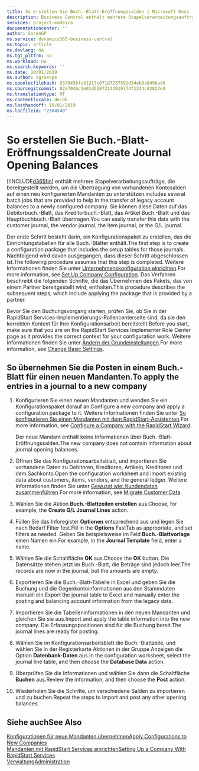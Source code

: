 ```yaml
---
title: So erstellen Sie Buch.-Blatt-Eröffnungssalden | Microsoft Docs
description: Business Central enthält mehrere Stapelverarbeitungsaufträge, die bereitgestellt werden, um die Übertragung von vorhandenen Kontosalden auf einen neu konfigurierten Mandanten zu unterstützen. Sie können diese Daten mithilfe von Buch.-Blatt-Buchungen einfach übertragen.
services: project-madeira
documentationcenter: ''
author: SorenGP
ms.service: dynamics365-business-central
ms.topic: article
ms.devlang: na
ms.tgt_pltfrm: na
ms.workload: na
ms.search.keywords: ''
ms.date: 10/01/2019
ms.author: sgroespe
ms.openlocfilehash: 837845bfa31217e071d7237591d34eb3a049bad0
ms.sourcegitcommit: 02e704bc3e01d62072144919774f1244c42827e4
ms.translationtype: HT
ms.contentlocale: de-DE
ms.lasthandoff: 10/01/2019
ms.locfileid: "2304540"
---
```

# <a name="create-journal-opening-balances"></a><span data-ttu-id="f4bf4-104">So erstellen Sie Buch.-Blatt-Eröffnungssalden</span><span class="sxs-lookup"><span data-stu-id="f4bf4-104">Create Journal Opening Balances</span></span>
[!INCLUDE[d365fin](includes/d365fin_md.md)] <span data-ttu-id="f4bf4-105">enthält mehrere Stapelverarbeitungsaufträge, die bereitgestellt werden, um die Übertragung von vorhandenen Kontosalden auf einen neu konfigurierten Mandanten zu unterstützen.</span><span class="sxs-lookup"><span data-stu-id="f4bf4-105">includes several batch jobs that are provided to help in the transfer of legacy account balances to a newly configured company.</span></span> <span data-ttu-id="f4bf4-106">Sie können diese Daten auf das Debitorbuch.-Blatt, das Kreditorbuch.-Blatt, das Artikel Buch.-Blatt und das Hauptbuchbuch.-Blatt übertragen.</span><span class="sxs-lookup"><span data-stu-id="f4bf4-106">You can easily transfer this data with the customer journal, the vendor journal, the item journal, or the G/L journal.</span></span>

<span data-ttu-id="f4bf4-107">Der erste Schritt besteht darin, ein Konfigurationspaket zu erstellen, das die Einrichtungstabellen für alle Buch.-Blätter enthält.</span><span class="sxs-lookup"><span data-stu-id="f4bf4-107">The first step is to create a configuration package that includes the setup tables for those journals.</span></span> <span data-ttu-id="f4bf4-108">Nachfolgend wird davon ausgegangen, dass dieser Schritt abgeschlossen ist.</span><span class="sxs-lookup"><span data-stu-id="f4bf4-108">The following procedure assumes that this step is completed.</span></span> <span data-ttu-id="f4bf4-109">Weitere Informationen finden Sie unter [Unternehmenskonfiguration einrichten](admin-set-up-company-configuration.md).</span><span class="sxs-lookup"><span data-stu-id="f4bf4-109">For more information, see [Set Up Company Configuration](admin-set-up-company-configuration.md).</span></span> <span data-ttu-id="f4bf4-110">Das Verfahren beschreibt die folgenden Schritte, die das Übernehmen des Pakets, das von einem Partner bereitgestellt wird, enthalten.</span><span class="sxs-lookup"><span data-stu-id="f4bf4-110">This procedure describes the subsequent steps, which include applying the package that is provided by a partner.</span></span>  

<span data-ttu-id="f4bf4-111">Bevor Sie den Buchungsvorgang starten, prüfen Sie, ob Sie in der RapidStart Services-Implementierungs-Rollencenterseite sind, da sie den korrekten Kontext für Ihre Konfigurationsarbeit bereitstellt.</span><span class="sxs-lookup"><span data-stu-id="f4bf4-111">Before you start, make sure that you are on the RapidStart Services Implementer Role Center page as it provides the correct context for your configuration work.</span></span> <span data-ttu-id="f4bf4-112">Weitere Informationen finden Sie unter [Ändern der Grundeinstellungen](ui-change-basic-settings.md).</span><span class="sxs-lookup"><span data-stu-id="f4bf4-112">For more information, see [Change Basic Settings](ui-change-basic-settings.md).</span></span>

## <a name="to-apply-the-entries-in-a-journal-to-a-new-company"></a><span data-ttu-id="f4bf4-113">So übernehmen Sie die Posten in einem Buch.-Blatt für einen neuen Mandanten.</span><span class="sxs-lookup"><span data-stu-id="f4bf4-113">To apply the entries in a journal to a new company</span></span>  
1. <span data-ttu-id="f4bf4-114">Konfigurieren Sie einen neuen Mandanten und wenden Sie ein Konfigurationspaket darauf an.</span><span class="sxs-lookup"><span data-stu-id="f4bf4-114">Configure a new company and apply a configuration package to it.</span></span> <span data-ttu-id="f4bf4-115">Weitere Informationen finden Sie unter [So konfigurieren Sie einen Mandanten mit dem RapidStart-Assistenten](admin-how-to-configure-a-company-with-the-rapidstart-wizard.md).</span><span class="sxs-lookup"><span data-stu-id="f4bf4-115">For more information, see [Configure a Company with the RapidStart Wizard](admin-how-to-configure-a-company-with-the-rapidstart-wizard.md).</span></span>  

    <span data-ttu-id="f4bf4-116">Der neue Mandant enthält keine Informationen über Buch.-Blatt-Eröffnungssalden.</span><span class="sxs-lookup"><span data-stu-id="f4bf4-116">The new company does not contain information about journal opening balances.</span></span>  

2. <span data-ttu-id="f4bf4-117">Öffnen Sie das Konfigurationsarbeitsblatt, und importieren Sie vorhandene Daten zu Debitoren, Kreditoren, Artikeln, Kreditoren und dem Sachkonto.</span><span class="sxs-lookup"><span data-stu-id="f4bf4-117">Open the configuration worksheet and import existing data about customers, items, vendors, and the general ledger.</span></span> <span data-ttu-id="f4bf4-118">Weitere Informationen finden Sie unter [Gewusst wie: Kundendaten zusammenführen](admin-migrate-customer-data.md).</span><span class="sxs-lookup"><span data-stu-id="f4bf4-118">For more information, see [Migrate Customer Data](admin-migrate-customer-data.md).</span></span>  
3. <span data-ttu-id="f4bf4-119">Wählen Sie die Aktion **Buch.-Blattzeilen erstellen** aus.</span><span class="sxs-lookup"><span data-stu-id="f4bf4-119">Choose, for example, the **Create G/L Journal Lines** action.</span></span>  
4. <span data-ttu-id="f4bf4-120">Füllen Sie das Inforegister **Optionen** entsprechend aus und legen Sie nach Bedarf Filter fest.</span><span class="sxs-lookup"><span data-stu-id="f4bf4-120">Fill in the **Options** FastTab as appropriate, and set filters as needed.</span></span> <span data-ttu-id="f4bf4-121">Geben Sie beispielsweise im Feld **Buch.-Blattvorlage** einen Namen ein.</span><span class="sxs-lookup"><span data-stu-id="f4bf4-121">For example, in the **Journal Template** field, enter a name.</span></span>  
5. <span data-ttu-id="f4bf4-122">Wählen Sie die Schaltfläche **OK** aus.</span><span class="sxs-lookup"><span data-stu-id="f4bf4-122">Choose the **OK** button.</span></span> <span data-ttu-id="f4bf4-123">Die Datensätze stehen jetzt im Buch.-Blatt, die Beträge sind jedoch leer.</span><span class="sxs-lookup"><span data-stu-id="f4bf4-123">The records are now in the journal, but the amounts are empty.</span></span>  
6. <span data-ttu-id="f4bf4-124">Exportieren Sie die Buch.-Blatt-Tabelle in Excel und geben Sie die Buchung und die Gegenkontoinformationen aus den Stammdaten manuell ein.</span><span class="sxs-lookup"><span data-stu-id="f4bf4-124">Export the journal table to Excel and manually enter the posting and balancing account information from the legacy data.</span></span>
7. <span data-ttu-id="f4bf4-125">Importieren Sie die Tabelleninformationen in den neuen Mandanten und gleichen Sie sie aus.</span><span class="sxs-lookup"><span data-stu-id="f4bf4-125">Import and apply the table information into the new company.</span></span> <span data-ttu-id="f4bf4-126">Die Erfassungspositionen sind für die Buchung bereit.</span><span class="sxs-lookup"><span data-stu-id="f4bf4-126">The journal lines are ready for posting.</span></span>  
8. <span data-ttu-id="f4bf4-127">Wählen Sie im Konfigurationsarbeitsblatt die Buch.-Blattzeile, und wählen Sie in der Registerkarte Aktionen in der Gruppe Anzeigen die Option **Datenbank-Daten** aus.</span><span class="sxs-lookup"><span data-stu-id="f4bf4-127">In the configuration worksheet, select the journal line table, and then choose the **Database Data** action.</span></span>  
9. <span data-ttu-id="f4bf4-128">Überprüfen Sie die Informationen und wählen Sie dann die Schaltfläche **Buchen** aus.</span><span class="sxs-lookup"><span data-stu-id="f4bf4-128">Review the information, and then choose the **Post** action.</span></span>  
10. <span data-ttu-id="f4bf4-129">Wiederholen Sie die Schritte, um verschiedene Salden zu importieren und zu buchen.</span><span class="sxs-lookup"><span data-stu-id="f4bf4-129">Repeat the steps to import and post any other opening balances.</span></span>  

## <a name="see-also"></a><span data-ttu-id="f4bf4-130">Siehe auch</span><span class="sxs-lookup"><span data-stu-id="f4bf4-130">See Also</span></span>  
[<span data-ttu-id="f4bf4-131">Konfigurationen für neue Mandanten übernehmen</span><span class="sxs-lookup"><span data-stu-id="f4bf4-131">Apply Configurations to New Companies</span></span>](admin-apply-configuration-to-new-companies.md)  
[<span data-ttu-id="f4bf4-132">Mandanten mit RapidStart Services einrichten</span><span class="sxs-lookup"><span data-stu-id="f4bf4-132">Setting Up a Company With RapidStart Services</span></span>](admin-set-up-a-company-with-rapidstart.md)  
[<span data-ttu-id="f4bf4-133">Verwaltung</span><span class="sxs-lookup"><span data-stu-id="f4bf4-133">Administration</span></span>](admin-setup-and-administration.md)
